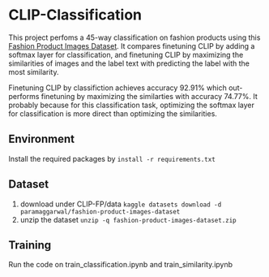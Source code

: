 # CLIP-Classification

This project perfoms a 45-way classification on fashion products using this [Fashion Product Images Dataset](https://www.kaggle.com/datasets/paramaggarwal/fashion-product-images-dataset/ "Fashion Product Images Dataset"). It compares finetuning CLIP by adding a softmax layer for classification, and finetuning CLIP by maximizing the similarities of images and the label text with predicting the label with the most similarity.

Finetuning CLIP by classifiction achieves accuracy 92.91% which out-performs finetuning by maximizing the similarties with accuracy 74.77%. It probably because for this classification task, optimizing the softmax layer for classification is more direct than optimizing the similarities.

## Environment
Install the required packages by `install -r requirements.txt`

## Dataset
1. download under CLIP-FP/data 
`kaggle datasets download -d paramaggarwal/fashion-product-images-dataset`
2. unzip the dataset 
`unzip -q fashion-product-images-dataset.zip`

## Training
Run the code on train_classification.ipynb and train_similarity.ipynb